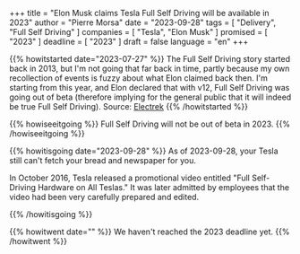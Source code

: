 +++
title     			= "Elon Musk claims Tesla Full Self Driving will be available in 2023"
author  		  = "Pierre Morsa"
date 		      = "2023-09-28"
tags			 		= [ "Delivery", "Full Self Driving" ]
companies			= [ "Tesla", "Elon Musk" ]
promised			= [ "2023" ]
deadline				= [ "2023" ]
draft      		= false
language				= "en"
+++

{{% howitstarted date="2023-07-27" %}}
The Full Self Driving story started back in 2013, but I'm not going that far back in time, partly because my own recollection of events is fuzzy about what Elon claimed back then. I'm starting from this year, and Elon declared that with v12, Full Self Driving was going out of beta (therefore implying for the general public that it will indeed be true Full Self Driving). Source: [Electrek](https://electrek.co/2023/07/27/elon-musk-tesla-full-self-driving-update-mind-blowing/)
{{% /howitstarted %}}

<!--more-->

{{% howiseeitgoing %}}
Full Self Driving will not be out of beta in 2023.
{{% /howiseeitgoing %}}

{{% howitisgoing date="2023-09-28" %}}
As of 2023-09-28, your Tesla still can't fetch your bread and newspaper for you.

In October 2016, Tesla released a promotional video entitled "Full Self-Driving Hardware on All Teslas." It was later admitted by employees that the video had been very carefully prepared and edited.

{{% /howitisgoing %}}

{{% howitwent date="" %}}
We haven't reached the 2023 deadline yet.
{{% /howitwent %}}
